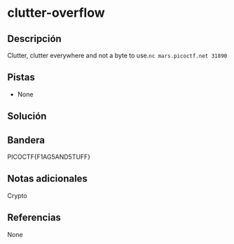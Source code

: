# clutter-overflow

## Descripción
Clutter, clutter everywhere and not a byte to use.`nc mars.picoctf.net 31890`

## Pistas
- None

## Solución


## Bandera
PICOCTF{F1AG5AND5TUFF}

## Notas adicionales
Crypto

## Referencias
None